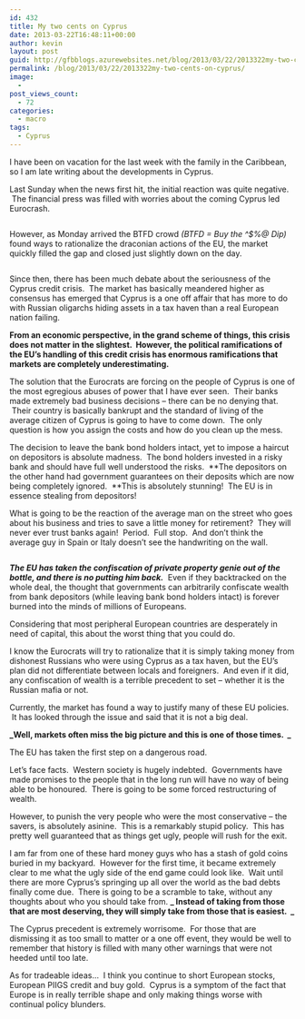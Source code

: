 ```yaml
---
id: 432
title: My two cents on Cyprus
date: 2013-03-22T16:48:11+00:00
author: kevin
layout: post
guid: http://gfbblogs.azurewebsites.net/blog/2013/03/22/2013322my-two-cents-on-cyprus/
permalink: /blog/2013/03/22/2013322my-two-cents-on-cyprus/
image:
  - 
post_views_count:
  - 72
categories:
  - macro
tags:
  - Cyprus
---
```

I have been on vacation for the last week with the family in the Caribbean, so I am late writing about the developments in Cyprus.

Last Sunday when the news first hit, the initial reaction was quite negative.  The financial press was filled with worries about the coming Cyprus led Eurocrash.

<img class="aligncenter" alt="" src="http://themacrotourist.com/blogs/ES%20Sunday%20Night%20Mar%2022%2013.jpg" />

However, as Monday arrived the BTFD crowd _(BTFD = Buy the ^$%@ Dip)_ found ways to rationalize the draconian actions of the EU, the market quickly filled the gap and closed just slightly down on the day.

<img class="aligncenter" alt="" src="http://themacrotourist.com/blogs/ES%20with%20Monday%20Mar%2022%2013.jpg" />

Since then, there has been much debate about the seriousness of the Cyprus credit crisis.  The market has basically meandered higher as consensus has emerged that Cyprus is a one off affair that has more to do with Russian oligarchs hiding assets in a tax haven than a real European nation failing.

**From an economic perspective, in the grand scheme of things, this crisis does not matter in the slightest.  However, the political ramifications of the EU&#8217;s handling of this credit crisis has enormous ramifications that markets are completely underestimating.**

The solution that the Eurocrats are forcing on the people of Cyprus is one of the most egregious abuses of power that I have ever seen.  Their banks made extremely bad business decisions &#8211; there can be no denying that.  Their country is basically bankrupt and the standard of living of the average citizen of Cyprus is going to have to come down.  The only question is how you assign the costs and how do you clean up the mess.

The decision to leave the bank bond holders intact, yet to impose a haircut on depositors is absolute madness.  The bond holders invested in a risky bank and should have full well understood the risks.  **The depositors on the other hand had government guarantees on their deposits which are now being completely ignored.  **This is absolutely stunning!  The EU is in essence stealing from depositors!

What is going to be the reaction of the average man on the street who goes about his business and tries to save a little money for retirement?  They will never ever trust banks again!  Period.  Full stop.  And don&#8217;t think the average guy in Spain or Italy doesn&#8217;t see the handwriting on the wall.

<img class="aligncenter" alt="" src="http://themacrotourist.com/blogs/Genie%20Mar%2022%2013.jpeg" />

**_The EU has taken the confiscation of private property genie out of the bottle, and there is no putting him back._**  Even if they backtracked on the whole deal, the thought that governments can arbitrarily confiscate wealth from bank depositors (while leaving bank bond holders intact) is forever burned into the minds of millions of Europeans.

Considering that most peripheral European countries are desperately in need of capital, this about the worst thing that you could do.

I know the Eurocrats will try to rationalize that it is simply taking money from dishonest Russians who were using Cyprus as a tax haven, but the EU&#8217;s plan did not differentiate between locals and foreigners.  And even if it did, any confiscation of wealth is a terrible precedent to set &#8211; whether it is the Russian mafia or not.

Currently, the market has found a way to justify many of these EU policies.  It has looked through the issue and said that it is not a big deal.

**_Well, markets often miss the big picture and this is one of those times.  _**

The EU has taken the first step on a dangerous road.

Let&#8217;s face facts.  Western society is hugely indebted.  Governments have made promises to the people that in the long run will have no way of being able to be honoured.  There is going to be some forced restructuring of wealth.

However, to punish the very people who were the most conservative &#8211; the savers, is absolutely asinine.  This is a remarkably stupid policy.  This has pretty well guaranteed that as things get ugly, people will rush for the exit.

I am far from one of these hard money guys who has a stash of gold coins buried in my backyard.  However for the first time, it became extremely clear to me what the ugly side of the end game could look like.  Wait until there are more Cyprus&#8217;s springing up all over the world as the bad debts finally come due.  There is going to be a scramble to take, without any thoughts about who you should take from. **_ Instead of taking from those that are most deserving, they will simply take from those that is easiest.  _**

The Cyprus precedent is extremely worrisome.  For those that are dismissing it as too small to matter or a one off event, they would be well to remember that history is filled with many other warnings that were not heeded until too late.

As for tradeable ideas&#8230;  I think you continue to short European stocks, European PIIGS credit and buy gold.  Cyprus is a symptom of the fact that Europe is in really terrible shape and only making things worse with continual policy blunders.